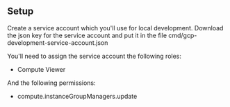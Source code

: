 ## Setup
Create a service account which you'll use for local development. Download the json key for the service account and put it in the file cmd/gcp-development-service-account.json

You'll need to assign the service account the following roles:
- Compute Viewer

And the following permissions:
- compute.instanceGroupManagers.update
